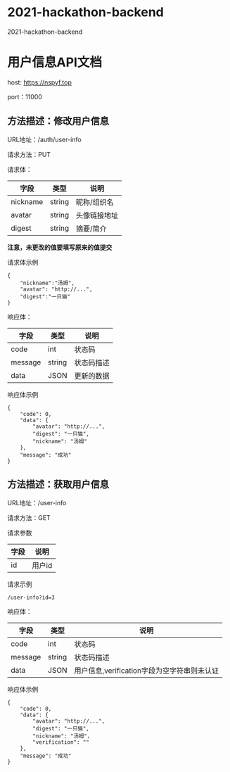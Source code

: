 # 2021-hackathon-backend
2021-hackathon-backend

# 用户信息API文档

host: https://nspyf.top

port：11000

## 方法描述：修改用户信息

URL地址：/auth/user-info

请求方法：PUT

请求体：

| 字段 | 类型 | 说明 |
| ---  | ---  | ---  |
|  nickname  |  string  |  昵称/组织名 |
|  avatar  |  string  |  头像链接地址  |
|  digest  |  string  |  摘要/简介  |

**注意，未更改的值要填写原来的值提交**

请求体示例

```
{
	"nickname":"汤姆",
	"avatar": "http://...",
	"digest":"一只猫"
}
```

响应体：


| 字段 | 类型 | 说明 |
| ---  | ---  | ---  |
|  code  |  int  |  状态码  |
|  message  |  string  |  状态码描述  |
|  data  |  JSON  |  更新的数据  |

响应体示例

```
{
    "code": 0,
    "data": {
        "avatar": "http://...",
        "digest": "一只猫",
        "nickname": "汤姆"
    },
    "message": "成功"
}
```

## 方法描述：获取用户信息

URL地址：/user-info

请求方法：GET

请求参数

| 字段 | 说明 |
| ---  | ---  |
|  id  |  用户id |

请求示例

```
/user-info?id=3
```

响应体：


| 字段 | 类型 | 说明 |
| ---  | ---  | ---  |
|  code  |  int  |  状态码  |
|  message  |  string  |  状态码描述  |
|  data  |  JSON  |  用户信息,verification字段为空字符串则未认证  |

响应体示例

```
{
    "code": 0,
    "data": {
        "avatar": "http://...",
        "digest": "一只猫",
        "nickname": "汤姆"，
        "verification": ""
    },
    "message": "成功"
}
```
